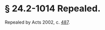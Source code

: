 # § 24.2-1014 Repealed.

<p>Repealed by Acts 2002, c. <a href='http://lis.virginia.gov/cgi-bin/legp604.exe?021+ful+CHAP0487'>487</a>.</p>